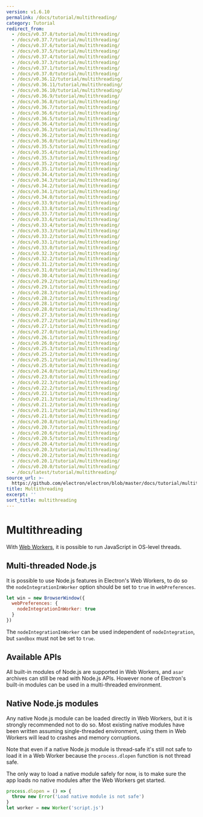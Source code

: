 ```yaml
---
version: v1.6.10
permalink: /docs/tutorial/multithreading/
category: Tutorial
redirect_from:
  - /docs/v0.37.8/tutorial/multithreading/
  - /docs/v0.37.7/tutorial/multithreading/
  - /docs/v0.37.6/tutorial/multithreading/
  - /docs/v0.37.5/tutorial/multithreading/
  - /docs/v0.37.4/tutorial/multithreading/
  - /docs/v0.37.3/tutorial/multithreading/
  - /docs/v0.37.1/tutorial/multithreading/
  - /docs/v0.37.0/tutorial/multithreading/
  - /docs/v0.36.12/tutorial/multithreading/
  - /docs/v0.36.11/tutorial/multithreading/
  - /docs/v0.36.10/tutorial/multithreading/
  - /docs/v0.36.9/tutorial/multithreading/
  - /docs/v0.36.8/tutorial/multithreading/
  - /docs/v0.36.7/tutorial/multithreading/
  - /docs/v0.36.6/tutorial/multithreading/
  - /docs/v0.36.5/tutorial/multithreading/
  - /docs/v0.36.4/tutorial/multithreading/
  - /docs/v0.36.3/tutorial/multithreading/
  - /docs/v0.36.2/tutorial/multithreading/
  - /docs/v0.36.0/tutorial/multithreading/
  - /docs/v0.35.5/tutorial/multithreading/
  - /docs/v0.35.4/tutorial/multithreading/
  - /docs/v0.35.3/tutorial/multithreading/
  - /docs/v0.35.2/tutorial/multithreading/
  - /docs/v0.35.1/tutorial/multithreading/
  - /docs/v0.34.4/tutorial/multithreading/
  - /docs/v0.34.3/tutorial/multithreading/
  - /docs/v0.34.2/tutorial/multithreading/
  - /docs/v0.34.1/tutorial/multithreading/
  - /docs/v0.34.0/tutorial/multithreading/
  - /docs/v0.33.9/tutorial/multithreading/
  - /docs/v0.33.8/tutorial/multithreading/
  - /docs/v0.33.7/tutorial/multithreading/
  - /docs/v0.33.6/tutorial/multithreading/
  - /docs/v0.33.4/tutorial/multithreading/
  - /docs/v0.33.3/tutorial/multithreading/
  - /docs/v0.33.2/tutorial/multithreading/
  - /docs/v0.33.1/tutorial/multithreading/
  - /docs/v0.33.0/tutorial/multithreading/
  - /docs/v0.32.3/tutorial/multithreading/
  - /docs/v0.32.2/tutorial/multithreading/
  - /docs/v0.31.2/tutorial/multithreading/
  - /docs/v0.31.0/tutorial/multithreading/
  - /docs/v0.30.4/tutorial/multithreading/
  - /docs/v0.29.2/tutorial/multithreading/
  - /docs/v0.29.1/tutorial/multithreading/
  - /docs/v0.28.3/tutorial/multithreading/
  - /docs/v0.28.2/tutorial/multithreading/
  - /docs/v0.28.1/tutorial/multithreading/
  - /docs/v0.28.0/tutorial/multithreading/
  - /docs/v0.27.3/tutorial/multithreading/
  - /docs/v0.27.2/tutorial/multithreading/
  - /docs/v0.27.1/tutorial/multithreading/
  - /docs/v0.27.0/tutorial/multithreading/
  - /docs/v0.26.1/tutorial/multithreading/
  - /docs/v0.26.0/tutorial/multithreading/
  - /docs/v0.25.3/tutorial/multithreading/
  - /docs/v0.25.2/tutorial/multithreading/
  - /docs/v0.25.1/tutorial/multithreading/
  - /docs/v0.25.0/tutorial/multithreading/
  - /docs/v0.24.0/tutorial/multithreading/
  - /docs/v0.23.0/tutorial/multithreading/
  - /docs/v0.22.3/tutorial/multithreading/
  - /docs/v0.22.2/tutorial/multithreading/
  - /docs/v0.22.1/tutorial/multithreading/
  - /docs/v0.21.3/tutorial/multithreading/
  - /docs/v0.21.2/tutorial/multithreading/
  - /docs/v0.21.1/tutorial/multithreading/
  - /docs/v0.21.0/tutorial/multithreading/
  - /docs/v0.20.8/tutorial/multithreading/
  - /docs/v0.20.7/tutorial/multithreading/
  - /docs/v0.20.6/tutorial/multithreading/
  - /docs/v0.20.5/tutorial/multithreading/
  - /docs/v0.20.4/tutorial/multithreading/
  - /docs/v0.20.3/tutorial/multithreading/
  - /docs/v0.20.2/tutorial/multithreading/
  - /docs/v0.20.1/tutorial/multithreading/
  - /docs/v0.20.0/tutorial/multithreading/
  - /docs/latest/tutorial/multithreading/
source_url: >-
  https://github.com/electron/electron/blob/master/docs/tutorial/multithreading.md
title: Multithreading
excerpt: ''
sort_title: multithreading
---
```




<!--


                                      ::::
                                    :o+//+o:
                                    +o    oo-
                                    :o+//oo/+o/
                                      -::-   -oo:
                                               /s/
                      -::::::::-                :s/  :::--
                  :+oo+////////+:        -:/+oo/ :s:-///++oo+:
                /o+:                -/+oo+/:-     +o-      -:+o:
               /s:              -:+o+/:           -o+         :s/
              -s/            -/oo/:                /s-         +s-
              -s/         -/oo/-                   -s/         /s-
               oo       :+o/-                       oo         oo
               -s/    :oo/                          /s-       /s-
                :s/ :oo:              -::-          /s-      /s:
                  -+o/               /ssss/         :s:    -+o-
                 :o+--               /ssss/         :s:   :o+-
                :s/  +o:              -::-          /s-   --
               -s/    :+o/-                         /s-
               oo       -+o+-                       oo
              -s/         -/oo/-                   -s/
             -+soo+:         -/oo/:                /s-      /oooo+-
             o+   :s:           -:+o+/:-          -o+      /s:  -oo
             oo:--/s:       ::      -:+oo+/:-     -/-      /s/--:o+
              :+++/-        :s:          -:/+ooo++//////++oo//+o+:
                             /s:                --::::::--
                              /s/              /s-
                               :oo:          :oo:
                                 /oo/-    -/oo/
                                   -/+oooo+/-





                   _______  _______  _______  _______  __
                  |       ||       ||       ||       ||  |
                  |  _____||_     _||   _   ||    _  ||  |
                  | |_____   |   |  |  | |  ||   |_| ||  |
                  |_____  |  |   |  |  |_|  ||    ___||__|
                   _____| |  |   |  |       ||   |     __
                  |_______|  |___|  |_______||___|    |__|


    This file is generated automatically, so it should not be edited.

    To make changes, head over to the electron/electron repository:

    https://github.com/electron/electron/blob/master/docs/tutorial/multithreading.md

    Thanks!

-->
# Multithreading

With [Web Workers](https://developer.mozilla.org/en/docs/Web/API/Web_Workers_API/Using_web_workers), it is possible to run JavaScript in OS-level threads.

## Multi-threaded Node.js

It is possible to use Node.js features in Electron's Web Workers, to do so the `nodeIntegrationInWorker` option should be set to `true` in `webPreferences`.

```javascript
let win = new BrowserWindow({
  webPreferences: {
    nodeIntegrationInWorker: true
  }
})
```

The `nodeIntegrationInWorker` can be used independent of `nodeIntegration`, but `sandbox` must not be set to `true`.

## Available APIs

All built-in modules of Node.js are supported in Web Workers, and `asar` archives can still be read with Node.js APIs. However none of Electron's built-in modules can be used in a multi-threaded environment.

## Native Node.js modules

Any native Node.js module can be loaded directly in Web Workers, but it is strongly recommended not to do so. Most existing native modules have been written assuming single-threaded environment, using them in Web Workers will lead to crashes and memory corruptions.

Note that even if a native Node.js module is thread-safe it's still not safe to load it in a Web Worker because the `process.dlopen` function is not thread safe.

The only way to load a native module safely for now, is to make sure the app loads no native modules after the Web Workers get started.

```javascript
process.dlopen = () => {
  throw new Error('Load native module is not safe')
}
let worker = new Worker('script.js')
```
